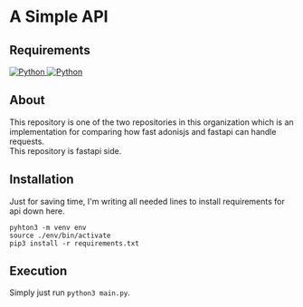 # A Simple API

## Requirements
<p align="left">
    <a href="https://www.python.org/downloads/">
        <img alt="Python" src="https://img.shields.io/static/v1?label=Python&message=v3.8.5&color=blue&logo=python&logoColor=blue&style=for-the-badge">
    </a>
    <a href="https://www.python.org/downloads/">
        <img alt="Python" src="https://img.shields.io/pypi/v/fastapi?color=red&label=fastapi&logo=fastapi&logoColor=red&style=for-the-badge">
    </a>
</p>

## About

This repository is one of the two repositories in this organization which is an implementation for comparing how fast adonisjs and fastapi can handle requests.\
This repository is fastapi side.

## Installation

Just for saving time, I'm writing all needed lines to install requirements for api down here.

```
pyhton3 -m venv env
source ./env/bin/activate
pip3 install -r requirements.txt
```

## Execution

Simply just run `python3 main.py`.